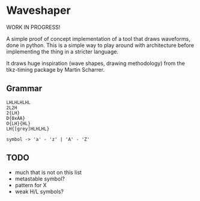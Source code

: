Waveshaper
==========

WORK IN PROGRESS!

A simple proof of concept implementation of a tool that draws waveforms, done in python.
This is a simple way to play around with architecture before implementing the thing in
a stricter language.

It draws huge inspiration (wave shapes, drawing methodology) from the tikz-timing package by Martin Scharrer.

Grammar
-------

    LHLHLHLHL
    2L2H
    2{LH}
    D{0xAA}
    O{LH}{HL}
    LH{[grey]HLHLHL}

    symbol -> 'a' - 'z' | 'A' - 'Z'
    

TODO
----

* much that is not on this list
* metastable symbol?
* pattern for X
* weak H/L symbols?